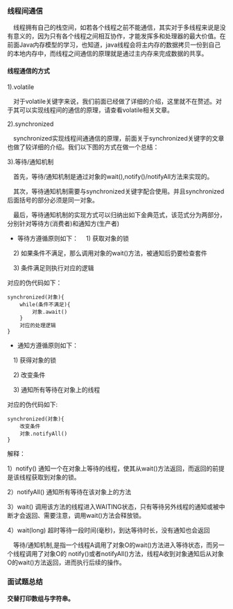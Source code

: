 ### 线程间通信

&ensp;&ensp;线程拥有自己的栈空间，如若各个线程之前不能通信，其实对于多线程来说是没有意义的，因为只有各个线程之间相互协作，才能发挥多和处理器的最大价值。在前面Java内存模型的学习，也知道，java线程会将主内存的数据拷贝一份到自己的本地内存中，而线程之间通信的原理就是通过主内存来完成数据的共享。

#### 线程通信的方式
1).volatile

&ensp;&ensp;对于volatile关键字来说，我们前面已经做了详细的介绍，这里就不在赘述。对于其可以实现线程间的通信的原理，请查看volatile相关文章。 

2).synchronized

&ensp;&ensp;synchronized实现线程间通通信的原理，前面关于synchronized关键字的文章也做了较详细的介绍。我们以下图的方式在做一个总结：


3).等待/通知机制

&ensp;&ensp;首先，等待/通知机制是通过对象的wait(),notify()/notifyAll方法来实现的。

&ensp;&ensp;其次，等待通知机制需要与synchronized关键字配合使用。并且synchronized后面括号的部分必须是同一对象。

&ensp;&ensp;最后，等待通知机制的实现方式可以归纳出如下金典范式，该范式分为两部分，分别针对等待方(消费者)和通知方(生产者)

* 等待方遵循原则如下：
&ensp;&ensp;1) 获取对象的锁

&ensp;&ensp;2) 如果条件不满足，那么调用对象的wait()方法，被通知后扔要检查套件

&ensp;&ensp;3) 条件满足则执行对应的逻辑

对应的伪代码如下：
```
synchronized(对象){
    while(条件不满足){
        对象.await()
    }
    对应的处理逻辑
}
```

* 通知方遵循原则如下：

&ensp;&ensp;1) 获得对象的锁

&ensp;&ensp;2) 改变条件

&ensp;&ensp;3) 通知所有等待在对象上的线程

对应的伪代码如下:
```
synchronized(对象){
    改变条件
    对象.notifyAll()
}
```

解释：

1）notify() 通知一个在对象上等待的线程，使其从wait()方法返回，而返回的前提是该线程获取到对象的锁。

2）notifyAll() 通知所有等待在该对象上的方法

3）wait() 调用该方法的线程进入WAITING状态，只有等待另外线程的通知或被中断才会返回、需要注意，调用wait()方法会释放锁。

4）wait(long) 超时等待一段时间(毫秒)，到达等待时长，没有通知也会返回


&ensp;&ensp;等待/通知机制,是指一个线程A调用了对象O的wait()方法进入等待状态，而另一个线程调用了对象O的
notify()或者notifyAll()方法，线程A收到对象通知后从对象O的wait()方法返回，进而执行后续的操作。


### 面试题总结

**交替打印数组与字符串。**













